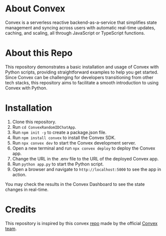 # About Convex

Convex is a serverless reactive backend-as-a-service that simplifies state management and syncing across users with automatic real-time updates, caching, and scaling, all through JavaScript or TypeScript functions.

# About this Repo

 This repository demonstrates a basic installation and usage of Convex with Python scripts, providing straightforward examples to help you get started. Since Convex can be challenging for developers transitioning from other tech stacks, this repository aims to facilitate a smooth introduction to using Convex with Python.

# Installation

1. Clone this repository.
2. Run ```cd ConvexRandomIDChatApp```.
3. Run ```npm init -y``` to create a package.json file.
4. Run ```npm install convex``` to install the Convex SDK.
5. Run ```npx convex dev``` to start the Convex development server.
6. Open a new terminal and run ```npx convex deploy``` to deploy the Convex app.
7. Change the URL in the .env file to the URL of the deployed Convex app.
8. Run ```python app.py``` to start the Python script.
9. Open a browser and navigate to ```http://localhost:5000``` to see the app in action.

You may check the results in the Convex Dashboard to see the state changes in real-time.

# Credits

This repository is inspired by this convex [repo](https://github.com/get-convex/convex-demos/tree/main) made by the official [Convex team](https://github.com/get-convex).
